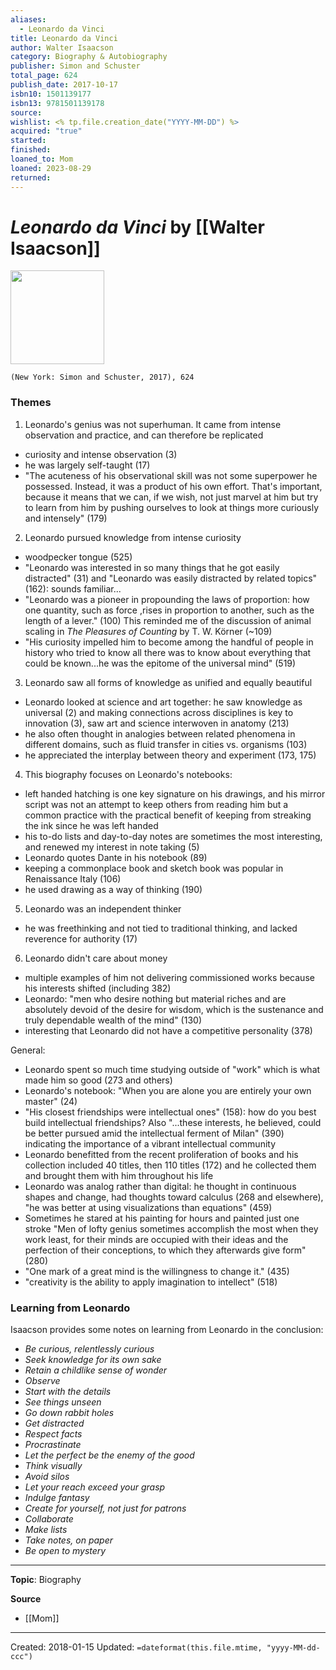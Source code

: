 ```yaml
---
aliases:
  - Leonardo da Vinci
title: Leonardo da Vinci
author: Walter Isaacson
category: Biography & Autobiography
publisher: Simon and Schuster
total_page: 624
publish_date: 2017-10-17
isbn10: 1501139177
isbn13: 9781501139178
source: 
wishlist: <% tp.file.creation_date("YYYY-MM-DD") %>
acquired: "true"
started: 
finished: 
loaned_to: Mom
loaned: 2023-08-29
returned:
---
```

# *Leonardo da Vinci* by [[Walter Isaacson]]

<img src="http://books.google.com/books/content?id=67KuDgAAQBAJ&printsec=frontcover&img=1&zoom=1&edge=curl&source=gbs_api" width=150>

`(New York: Simon and Schuster, 2017), 624`

### Themes

1. Leonardo's genius was not superhuman. It came from intense observation and practice, and can therefore be replicated
- curiosity and intense observation (3)
- he was largely self-taught (17)
- "The acuteness of his observational skill was not some superpower he possessed. Instead, it was a product of his own effort. That's important, because it means that we can, if we wish, not just marvel at him but try to learn from him by pushing ourselves to look at things more curiously and intensely" (179)

2. Leonardo pursued knowledge from intense curiosity 
- woodpecker tongue (525)
- "Leonardo was interested in so many things that he got easily distracted" (31) and "Leonardo was easily distracted by related topics" (162): sounds familiar...
- "Leonardo was a pioneer in propounding the laws of proportion: how one quantity, such as force ,rises in proportion to another, such as the length of a lever." (100) This reminded me of the discussion of animal scaling in *The Pleasures of Counting* by T. W. Körner (~109)
- "His curiosity impelled him to become among the handful of people in history who tried to know all there was to know about everything that could be known...he was the epitome of the universal mind" (519)

3. Leonardo saw all forms of knowledge as unified and equally beautiful
- Leonardo looked at science and art together: he saw knowledge as universal (2) and making connections across disciplines is key to innovation (3), saw art and science interwoven in anatomy (213)
- he also often thought in analogies between related phenomena in different domains, such as fluid transfer in cities vs. organisms (103)
- he appreciated the interplay between theory and experiment (173, 175)

4. This biography focuses on Leonardo's notebooks:
- left handed hatching is one key signature on his drawings, and his mirror script was not an attempt to keep others from reading him but a common practice with the practical benefit of keeping from streaking the ink since he was left handed
- his to-do lists and day-to-day notes are sometimes the most interesting, and renewed my interest in note taking (5)
- Leonardo quotes Dante in his notebook (89)
- keeping a commonplace book and sketch book was popular in Renaissance Italy (106)
- he used drawing as a way of thinking (190)

5. Leonardo was an independent thinker
- he was freethinking and not tied to traditional thinking, and lacked reverence for authority (17) 

6. Leonardo didn't care about money
- multiple examples of him not delivering commissioned works because his interests shifted (including 382)
- Leonardo: "men who desire nothing but material riches and are absolutely devoid of the desire for wisdom, which is the sustenance and truly dependable wealth of the mind" (130)
- interesting that Leonardo did not have a competitive personality (378)

General: 
- Leonardo spent so much time studying outside of "work" which is what made him so good (273 and others)
- Leonardo's notebook: "When you are alone you are entirely your own master" (24)
- "His closest friendships were intellectual ones" (158): how do you best build intellectual friendships? Also "...these interests, he believed, could be better pursued amid the intellectual ferment of Milan" (390) indicating the importance of a vibrant intellectual community
- Leonardo benefitted from the recent proliferation of books and his collection included 40 titles, then 110 titles (172) and he collected them and brought them with him throughout his life
- Leonardo was analog rather than digital: he thought in continuous shapes and change, had thoughts toward calculus (268 and elsewhere), "he was better at using visualizations than equations" (459)
- Sometimes he stared at his painting for hours and painted just one stroke "Men of lofty genius sometimes accomplish the most when they work least, for their minds are occupied with their ideas and the perfection of their conceptions, to which they afterwards give form" (280)
- "One mark of a great mind is the willingness to change it." (435)
- "creativity is the ability to apply imagination to intellect" (518)

### Learning from Leonardo
Isaacson provides some notes on learning from Leonardo in the conclusion:
- *Be curious, relentlessly curious*
- *Seek knowledge for its own sake*
- *Retain a childlike sense of wonder*
- *Observe*
- *Start with the details*
- *See things unseen*
- *Go down rabbit holes*
- *Get distracted*
- *Respect facts*
- *Procrastinate*
- *Let the perfect be the enemy of the good*
- *Think visually*
- *Avoid silos*
- *Let your reach exceed your grasp*
- *Indulge fantasy*
- *Create for yourself, not just for patrons*
- *Collaborate*
- *Make lists*
- *Take notes, on paper*
- *Be open to mystery*



--- 
**Topic**: Biography

**Source**
- [[Mom]]

---
Created: 2018-01-15
Updated: `=dateformat(this.file.mtime, "yyyy-MM-dd-ccc")`
